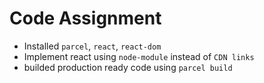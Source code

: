 # Code Assignment 

- Installed `parcel`, `react`, `react-dom`
- Implement react using `node-module` instead of `CDN links`
- builded production ready code using `parcel build`
